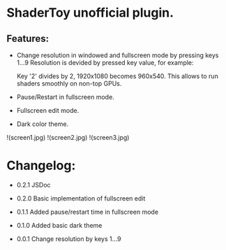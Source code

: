 # ShaderToy unofficial plugin.

## Features:

* Change resolution in windowed and fullscreen mode by pressing keys 1...9
  Resolution is devided by pressed key value, for example:

  Key '2' divides by 2, 1920x1080 becomes 960x540.
  This allows to run shaders smoothly on non-top GPUs.

* Pause/Restart in fullscreen mode.

* Fullscreen edit mode.

* Dark color theme.

!(screen1.jpg)
!(screen2.jpg)
!(screen3.jpg)

# Changelog:

* 0.2.1
JSDoc

* 0.2.0
Basic implementation of fullscreen edit

* 0.1.1
Added pause/restart time in fullscreen mode

* 0.1.0
Added basic dark theme

* 0.0.1
Change resolution by keys 1...9
